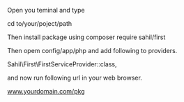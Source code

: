 Open you teminal and type

cd to/your/poject/path

Then install package using 
composer require sahil/first

Then opem config/app/php and add following to providers.

Sahil\First\FirstServiceProvider::class,

and now run following url in your web browser.

www.yourdomain.com/pkg